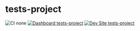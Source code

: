 # tests-project

![CI none](https://img.shields.io/badge/ci-none-orange.svg)
[![Dashboard tests-project](https://img.shields.io/badge/dashboard-tests_project-yellow.svg)](https://dashboard.pantheon.io/sites/80b1071e-19f0-4bda-a2fe-c04be57a258f#dev/code)
[![Dev Site tests-project](https://img.shields.io/badge/site-tests_project-blue.svg)](http://dev-tests-project.pantheonsite.io/)